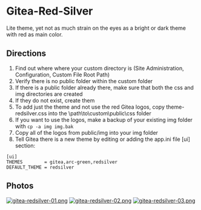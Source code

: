 # Gitea-Red-Silver

Lite theme, yet not as much strain on the eyes as a bright or dark theme with red as main color.

## Directions

01. Find out where where your custom directory is (Site Administration, Configuration, Custom File Root Path)
02. Verify there is no public folder within the custom folder
03. If there is a public folder already there, make sure that both the css and img directories are created
04. If they do not exist, create them
05. To add just the theme and not use the red Gitea logos, copy theme-redsilver.css into the \path\to\custom\public\css folder
06. If you want to use the logos, make a backup of your existing img folder with `cp -a img img.bak`
07. Copy all of the logos from public/img into your img folder
08. Tell Gitea there is a new theme by editing or adding the app.ini file [ui] section:
```
[ui]
THEMES        = gitea,arc-green,redsilver
DEFAULT_THEME = redsilver
```

## Photos

[![gitea-redsilver-01.png](https://pix.dou.bet/images/2020/09/22/gitea-redsilver-01.png)](https://pix.dou.bet/image/gKGN)
[![gitea-redsilver-02.png](https://pix.dou.bet/images/2020/09/22/gitea-redsilver-02.png)](https://pix.dou.bet/image/g2w7)
[![gitea-redsilver-03.png](https://pix.dou.bet/images/2020/09/22/gitea-redsilver-03.png)](https://pix.dou.bet/image/g4vn)
